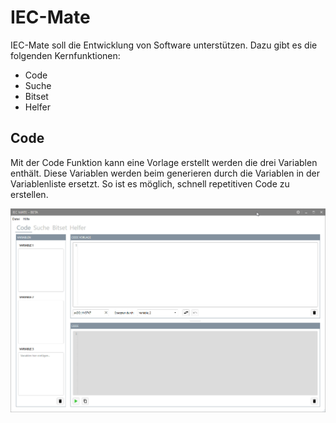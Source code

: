 # IEC-Mate
IEC-Mate soll die Entwicklung von Software unterstützen. Dazu gibt es die folgenden Kernfunktionen:

- Code
- Suche
- Bitset
- Helfer

## Code

Mit der Code Funktion kann eine Vorlage erstellt werden die drei Variablen enthält. Diese Variablen werden beim generieren durch die Variablen in der Variablenliste ersetzt. So ist es möglich, schnell repetitiven Code zu erstellen.

![code](https://github.com/MrReSc/IEC-Mate/blob/master/screenshots/code.gif?raw=true)